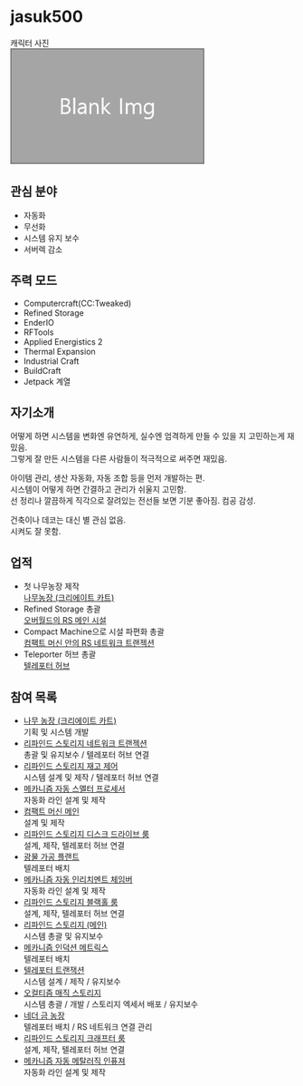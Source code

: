 # jasuk500

캐릭터 사진  
![캐릭터](../../asset/blank_img.jpg)

## 관심 분야

- 자동화
- 무선화
- 시스템 유지 보수
- 서버렉 감소

## 주력 모드

- Computercraft(CC:Tweaked)
- Refined Storage
- EnderIO
- RFTools
- Applied Energistics 2
- Thermal Expansion
- Industrial Craft
- BuildCraft
- Jetpack 계열

## 자기소개

어떻게 하면 시스템을 변화엔 유연하게, 실수엔 엄격하게 만들 수 있을 지 고민하는게 재밌음.  
그렇게 잘 만든 시스템을 다른 사람들이 적극적으로 써주면 재밌음.  

아이템 관리, 생산 자동화, 자동 조합 등을 먼저 개발하는 편.  
시스템이 어떻게 하면 간결하고 관리가 쉬울지 고민함.  
선 정리나 깔끔하게 직각으로 잘려있는 전선들 보면 기분 좋아짐. 컴공 감성.  

건축이나 데코는 대신 별 관심 없음.  
시켜도 잘 못함.

## 업적

- 첫 나무농장 제작  
[나무농장 (크리에이트 카트)](../systems/tree_farm_create_cart.md)
- Refined Storage 총괄  
[오버월드의 RS 메인 시설](../systems/rs_main.md)
- Compact Machine으로 시설 파편화 총괄  
[컴팩트 머신 안의 RS 네트워크 트랜젝션](../systems/rs_network_tranjection.md)
- Teleporter 허브 총괄  
[텔레포터 허브](../systems/teleporter_hub.md)

## 참여 목록

<!-- player_desc_dest_open -->
- [나무 농장 (크리에이트 카트)](../systems/tree_farm_create_cart.md)  
기획 및 시스템 개발
- [리파인드 스토리지 네트워크 트랜젝션](../systems/rs_network_tranjection.md)  
총괄 및 유지보수 / 텔레포터 허브 연결
- [리파인드 스토리지 재고 제어](../systems/rs_stock_control.md)  
시스템 설계 및 제작 / 텔레포터 허브 연결
- [메카니즘 자동 스멜터 프로세서](../systems/mk_auto_smeltery.md)  
자동화 라인 설계 및 제작
- [컴팩트 머신 메인](../systems/cm_compactmachine_main.md)  
설계 및 제작
- [리파인드 스토리지 디스크 드라이브 룸](../systems/rs_disk_drives.md)  
설계, 제작, 텔레포터 허브 연결
- [광물 가공 플랜트](../systems/mk_ore_processing_plant.md)  
텔레포터 배치
- [메카니즘 자동 인리치멘트 체임버](../systems/mk_auto_enrichment_chamber.md)  
자동화 라인 설계 및 제작
- [리파인드 스토리지 블랙홀 룸](../systems/rs_black_hole.md)  
설계, 제작, 텔레포터 허브 연결
- [리파인드 스토리지 (메인)](../systems/rs_main.md)  
시스템 총괄 및 유지보수
- [메카니즘 인덕션 메트릭스](../systems/mk_induction_matrix.md)  
텔레포터 배치
- [텔레포터 트랜잭션](../systems/teleporter_hub.md)  
시스템 설계 / 제작 / 유지보수
- [오컬티즘 매직 스토리지](../systems/occultism_magic_storage.md)  
시스템 총괄 / 개발 / 스토리지 엑세서 배포 / 유지보수
- [네더 금 농장](../systems/nether_gold_farm.md)  
텔레포터 배치 / RS 네트워크 연결 관리
- [리파인드 스토리지 크래프터 룸](../systems/rs_crafters.md)  
설계, 제작, 텔레포터 허브 연결
- [메카니즘 자동 메탈러직 인퓨져](../systems/mk_auto_metallurgic_infuser.md)  
자동화 라인 설계 및 제작
<!-- player_desc_dest_close -->
